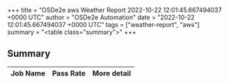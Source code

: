 +++
title = "OSDe2e aws Weather Report 2022-10-22 12:01:45.667494037 +0000 UTC"
author = "OSDe2e Automation"
date = "2022-10-22 12:01:45.667494037 +0000 UTC"
tags = ["weather-report", "aws"]
summary = "<table class=\"summary\"></table>"
+++
## Summary

| Job Name | Pass Rate | More detail |
|----------|-----------|-------------|




